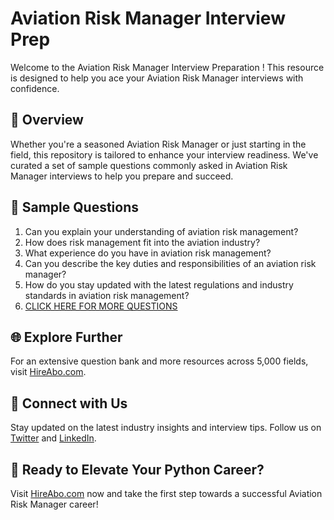 # Aviation Risk Manager Interview Prep

Welcome to the Aviation Risk Manager Interview Preparation ! This resource is designed to help you ace your Aviation Risk Manager interviews with confidence.

## 🚀 Overview

Whether you're a seasoned Aviation Risk Manager or just starting in the field, this repository is tailored to enhance your interview readiness. We've curated a set of sample questions commonly asked in Aviation Risk Manager interviews to help you prepare and succeed.

## 📝 Sample Questions

1. Can you explain your understanding of aviation risk management?
2. How does risk management fit into the aviation industry?
3. What experience do you have in aviation risk management?
4. Can you describe the key duties and responsibilities of an aviation risk manager?
5. How do you stay updated with the latest regulations and industry standards in aviation risk management?
6. [CLICK HERE FOR MORE QUESTIONS](https://hireabo.com/job/23_3_15/Aviation%20Risk%20Manager)

## 🌐 Explore Further

For an extensive question bank and more resources across 5,000 fields, visit [HireAbo.com](https://www.hireabo.com).

## 📱 Connect with Us

Stay updated on the latest industry insights and interview tips. Follow us on [Twitter](https://twitter.com/hireabo) and [LinkedIn](https://www.linkedin.com/in/hire-abo-3609972a8/).

## 🚀 Ready to Elevate Your Python Career?

Visit [HireAbo.com](https://www.hireabo.com) now and take the first step towards a successful Aviation Risk Manager career!